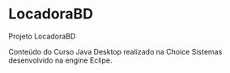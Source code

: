 # LocadoraBD

Projeto LocadoraBD

Conteúdo do Curso Java Desktop realizado na Choice Sistemas desenvolvido na engine Eclipe.
